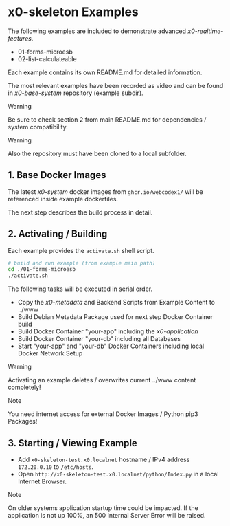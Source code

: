 # x0-skeleton Examples

The following examples are included to demonstrate advanced *x0-realtime-features*.

- 01-forms-microesb
- 02-list-calculateable

Each example contains its own README.md for detailed information.

The most relevant examples have been recorded as video and can be found in
*x0-base-system* repository (example subdir).

>[!WARNING]
> Be sure to check section 2 from main README.md for dependencies / system compatibility.

>[!WARNING]
> Also the repository must have been cloned to a local subfolder.

## 1. Base Docker Images

The latest *x0-system* docker images from `ghcr.io/webcodex1/` will be referenced
inside example dockerfiles.

The next step describes the build process in detail.

## 2. Activating / Building

Each example provides the `activate.sh` shell script.

```bash
# build and run example (from example main path)
cd ./01-forms-microesb
./activate.sh
```

The following tasks will be executed in serial order.

- Copy the *x0-metadata* and Backend Scripts from Example Content to ../www
- Build Debian Metadata Package used for next step Docker Container build
- Build Docker Container "your-app" including the *x0-application*
- Build Docker Container "your-db" including all Databases
- Start "your-app" and "your-db" Docker Containers including local Docker Network Setup

>[!WARNING]
> Activating an example deletes / overwrites current ../www content completely!

>[!NOTE]
> You need internet access for external Docker Images / Python pip3 Packages!

## 3. Starting / Viewing Example

- Add `x0-skeleton-test.x0.localnet` hostname / IPv4 address `172.20.0.10` to `/etc/hosts`.
- Open `http://x0-skeleton-test.x0.localnet/python/Index.py` in a local Internet Browser.

>[!NOTE]
> On older systems application startup time could be impacted. If the application is not
> up 100%, an 500 Internal Server Error will be raised.
